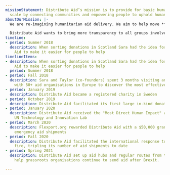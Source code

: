 ```yaml
---
missionStatement: Distribute Aid’s mission is to provide for basic human needs at
  scale by connecting communities and empowering people to uphold human dignity.
aboutOurMission: |-
  We are re-imagining humanitarian aid delivery. We aim to help move **humanitarian aid** to where it is needed most, create an **efficient** and **time-saving** system for shipments of aid, and **lower carbon emissions** for humanitarian aid. Distribute Aid has the end goal of producing a platform for the use of aid collection and service, providing groups that will incorporate all of these aims seamlessly. We offer support to a huge network of grassroots organisations working within the Refugee Aid movement in Europe, and COVID-19 response groups in Europe and the US.

  Distribute Aid wants to bring more transparency to all groups involved around what donations are on offer, and make it easier to see what is needed where, which also prevents waste. Creating a platform for aid delivery will connect hundreds of independent groups working in the same field, for the same greater cause but who currently have little oversight. This platform will also provide a way to collect data on regional needs, providing a wider overview of needs and assisting in securing in-kind donations to a scale never before possible!
timeline:
- period: Summer 2018
  description: When sorting donations in Scotland Sara had the idea for Distribute
    Aid to make it easier for people to help
timelineItems:
- description: When sorting donations in Scotland Sara had the idea for Distribute
    Aid to make it easier for people to help
  period: Summer 2018
- period: Fall 2018
  description: Sara and Taylor (co-founders) spent 3 months visiting and volunteering
    with 50+ aid organisations in Europe to discover the most effective ways to help
- period: January 2019
  description: Distribute Aid became a registered charity in Sweden
- period: October 2019
  description: Distribute Aid facilitated its first large in-kind donation
- period: January 2020
  description: Distribute Aid received the "Most Direct Human Impact" award by the
    UN Technology and Innovation Lab
- period: March 2020
  description: Flexport.org rewarded Distribute Aid with a $50,000 grant to provide
    emergency aid shipments
- period: Fall 2020
  description: Distribute Aid facilitated the international response to the Moria
    fire, tripling its number of aid shipments to date
- period: Spring 2021
  description: Distribute Aid set up aid hubs and regular routes from the U.K. to
    help grassroots organisations continue to send aid after Brexit.

---
```

